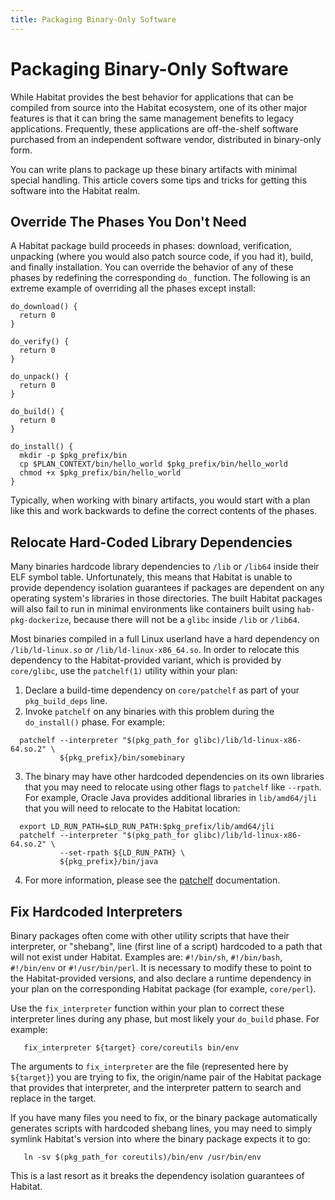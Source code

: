 ```yaml
---
title: Packaging Binary-Only Software
---
```


# Packaging Binary-Only Software

While Habitat provides the best behavior for applications that can be compiled from source into the Habitat ecosystem, one of its other major features is that it can bring the same management benefits to legacy applications. Frequently, these applications are off-the-shelf software purchased from an independent software vendor, distributed in binary-only form.

You can write plans to package up these binary artifacts with minimal special handling. This article covers some tips and tricks for getting this software into the Habitat realm.

## Override The Phases You Don't Need

A Habitat package build proceeds in phases: download, verification, unpacking (where you would also patch source code, if you had it), build, and finally installation. You can override the behavior of any of these phases by redefining the corresponding `do_` function. The following is an extreme example of overriding all the phases except install:

```
do_download() {
  return 0
}

do_verify() {
  return 0
}

do_unpack() {
  return 0
}

do_build() {
  return 0
}

do_install() {
  mkdir -p $pkg_prefix/bin
  cp $PLAN_CONTEXT/bin/hello_world $pkg_prefix/bin/hello_world
  chmod +x $pkg_prefix/bin/hello_world
}
```

Typically, when working with binary artifacts, you would start with a plan like this and work backwards to define the correct contents of the phases.

## Relocate Hard-Coded Library Dependencies

Many binaries hardcode library dependencies to `/lib` or `/lib64` inside their ELF symbol table. Unfortunately, this means that Habitat is unable to provide dependency isolation guarantees if packages are dependent on any operating system's libraries in those directories. The built Habitat packages will also fail to run in minimal environments like containers built using `hab-pkg-dockerize`, because there will not be a `glibc` inside `/lib` or `/lib64`.

Most binaries compiled in a full Linux userland have a hard dependency on `/lib/ld-linux.so` or `/lib/ld-linux-x86_64.so`. In order to relocate this dependency to the Habitat-provided variant, which is provided by `core/glibc`, use the `patchelf(1)` utility within your plan:

1. Declare a build-time dependency on `core/patchelf` as part of your `pkg_build_deps` line.
2. Invoke `patchelf` on any binaries with this problem during the `do_install()` phase. For example:

```
  patchelf --interpreter "$(pkg_path_for glibc)/lib/ld-linux-x86-64.so.2" \
           ${pkg_prefix}/bin/somebinary
```

3. The binary may have other hardcoded dependencies on its own libraries that you may need to relocate using other flags to `patchelf` like `--rpath`. For example, Oracle Java provides additional libraries in `lib/amd64/jli` that you will need to relocate to the Habitat location:

```
  export LD_RUN_PATH=$LD_RUN_PATH:$pkg_prefix/lib/amd64/jli
  patchelf --interpreter "$(pkg_path_for glibc)/lib/ld-linux-x86-64.so.2" \
           --set-rpath ${LD_RUN_PATH} \
           ${pkg_prefix}/bin/java
```

4. For more information, please see the [patchelf](https://nixos.org/patchelf.html) documentation.

## Fix Hardcoded Interpreters

Binary packages often come with other utility scripts that have their interpreter, or "shebang", line (first line of a script) hardcoded to a path that will not exist under Habitat. Examples are: `#!/bin/sh`, `#!/bin/bash`, `#!/bin/env` or `#!/usr/bin/perl`. It is necessary to modify these to point to the Habitat-provided versions, and also declare a runtime dependency in your plan on the corresponding Habitat package (for example, `core/perl`).

Use the `fix_interpreter` function within your plan to correct these interpreter lines during any phase, but most likely your `do_build` phase. For example:

       fix_interpreter ${target} core/coreutils bin/env

The arguments to `fix_interpreter` are the file (represented here by `${target}`) you are trying to fix, the origin/name pair of the Habitat package that provides that interpreter, and the interpreter pattern to search and replace in the target.

If you have many files you need to fix, or the binary package automatically generates scripts with hardcoded shebang lines, you may need to simply symlink Habitat's version into where the binary package expects it to go:

       ln -sv $(pkg_path_for coreutils)/bin/env /usr/bin/env

This is a last resort as it breaks the dependency isolation guarantees of Habitat.
